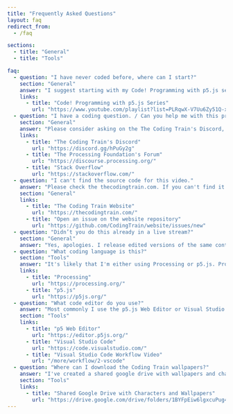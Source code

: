 ```yaml
---
title: "Frequently Asked Questions"
layout: faq
redirect_from:
  - /faq

sections:
  - title: "General"
  - title: "Tools"

faq:
  - question: "I have never coded before, where can I start?"
    section: "General"
    answer: "I suggest starting with my Code! Programming with p5.js series."
    links:
      - title: "Code! Programming with p5.js Series"
        url: "https://www.youtube.com/playlist?list=PLRqwX-V7Uu6Zy51Q-x9tMWIv9cueOFTFA"
  - question: "I have a coding question. / Can you help me with this problem?"
    section: "General"
    answer: "Please consider asking on the The Coding Train's Discord, which has a number of help channels. You can also checkout The Processing Foundation's Forum which is a great place to ask about processing and p5.js. And of course Stack Overflow is great for obscure topics because the user base is so big."
    links:
      - title: "The Coding Train's Discord"
        url: "https://discord.gg/hPuGy2g"
      - title: "The Processing Foundation's Forum"
        url: "https://discourse.processing.org/"
      - title: "Stack Overflow"
        url: "https://stackoverflow.com/"
  - question: "I can't find the source code for this video."
    answer: "Please check the thecodingtrain.com. If you can't find it there open an issue on the website's GitHub repository."
    section: "General"
    links:
      - title: "The Coding Train Website"
        url: "https://thecodingtrain.com/"
      - title: "Open an issue on the website repository"
        url: "https://github.com/CodingTrain/website/issues/new"
  - question: "Didn’t you do this already in a live stream?"
    section: "General"
    answer: "Yes, apologies. I release edited versions of the same content that I do in the live streams. It's a little bit redundant but it allows people to consume the content in different ways based on their preferences."
  - question: "What coding language is this?"
    section: "Tools"
    answer: "It's likely that I'm either using Processing or p5.js. Processing is a library and environment built on top of the Java programming language. p5.js is a JavaScript library that focuses on creative coding and inclusively it is also maintained by the Processing Foundation."
    links:
      - title: "Processing"
        url: "https://processing.org/"
      - title: "p5.js"
        url: "https://p5js.org/"
  - question: "What code editor do you use?"
    answer: "Most commonly I use the p5.js Web Editor or Visual Studio Code. You can learn more about it in my workflow series, which includes a video about vs code."
    section: "Tools"
    links:
      - title: "p5 Web Editor"
        url: "https://editor.p5js.org/"
      - title: "Visual Studio Code"
        url: "https://code.visualstudio.com/"
      - title: "Visual Studio Code Workflow Video"
        url: "/more/workflow/2-vscode"
  - question: "Where can I download the Coding Train wallpapers?"
    answer: "I've created a shared google drive with wallpapers and character designs. You can find the wallpapers in the wallpaper folder in the drive."
    section: "Tools"
    links:
      - title: "Shared Google Drive with Characters and Wallpapers"
        url: "https://drive.google.com/drive/folders/1BYFpEiw6lgxcuPug4EBjWMZzYs9iXWml"
---
```

